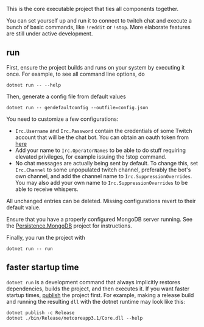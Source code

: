 ﻿This is the core executable project that ties all components together.

You can set yourself up and run it to connect to twitch chat
and execute a bunch of basic commands, like `!reddit` or `!stop`.
More elaborate features are still under active development.

## run
First, ensure the project builds and runs on your system by executing it once.
For example, to see all command line options, do
```
dotnet run -- --help
```
Then, generate a config file from default values
```
dotnet run -- gendefaultconfig --outfile=config.json
```
You need to customize a few configurations:
- `Irc.Username` and `Irc.Password` contain the credentials of some Twitch account that will be the chat bot.
   You can obtain an oauth token from [here](https://twitchapps.com/tmi/)
- Add your name to `Irc.OperatorNames` to be able to do stuff requiring elevated privileges,
  for example issuing the !stop command.
- No chat messages are actually being sent by default.
  To change this, set `Irc.Channel` to some unpopulated twitch channel, preferably the bot's
  own channel, and add the channel name to `Irc.SuppressionOverrides`.
  You may also add your own name to `Irc.SuppressionOverrides` to be able to receive whispers.

All unchanged entries can be deleted. Missing configurations revert to their default value.

Ensure that you have a properly configured MongoDB server running.
See the [Persistence.MongoDB](../Persistence.MongoDB) project for instructions.

Finally, you run the project with
```
dotnet run -- run
```

## faster startup time
`dotnet run` is a development command that always implicitly restores dependencies,
builds the project, and then executes it. If you want faster startup times,
[publish](https://docs.microsoft.com/en-us/dotnet/core/deploying/) the project first.
For example, making a release build and running the resulting `dll` with the dotnet runtime may look like this:
```
dotnet publish -c Release
dotnet ./bin/Release/netcoreapp3.1/Core.dll --help
```
